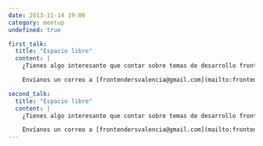 ```yaml
---
date: 2013-11-14 19:00
category: meetup
undefined: true

first_talk:
  title: "Espacio libre"
  content: |
    ¿Tienes algo interesante que contar sobre temas de desarrollo frontend, diseño web, UI y UX y te gustaría compartirlo con nosotros?

    Envíanos un correo a [frontendersvalencia@gmail.com](mailto:frontendersvalencia@gmail.com) o contáctanos por [twitter](https://twitter.com/frontendersVLC)

second_talk:
  title: "Espacio libre"
  content: |
    ¿Tienes algo interesante que contar sobre temas de desarrollo frontend, diseño web, UI y UX y te gustaría compartirlo con nosotros?

    Envíanos un correo a [frontendersvalencia@gmail.com](mailto:frontendersvalencia@gmail.com) o contáctanos por [twitter](https://twitter.com/frontendersVLC)
---
```

